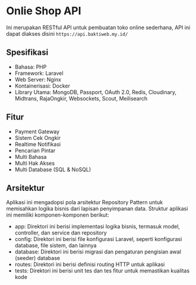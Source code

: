 # Onlie Shop API

Ini merupakan RESTful API untuk pembuatan toko online sederhana, API ini dapat diakses disini `https://api.baktiweb.my.id/`

## Spesifikasi

-   Bahasa: PHP
-   Framework: Laravel
-   Web Server: Nginx
-   Kontainerisasi: Docker
-   Library Utama: MongoDB, Passport, OAuth 2.0, Redis, Cloudinary, Midtrans, RajaOngkir, Websockets, Scout, Meilisearch

## Fitur

-   Payment Gateway
-   Sistem Cek Ongkir
-   Realtime Notifikasi
-   Pencarian Pintar
-   Multi Bahasa
-   Multi Hak Akses
-   Multi Database (SQL & NoSQL)

## Arsitektur

Aplikasi ini mengadopsi pola arsitektur Repository Pattern untuk memisahkan logika bisnis dari lapisan penyimpanan data. Struktur aplikasi ini memiliki komponen-komponen berikut:

-   app: Direktori ini berisi implementasi logika bisnis, termasuk model, controller, dan service dan repository
-   config: Direktori ini berisi file konfigurasi Laravel, seperti konfigurasi database, file sistem, dan lainnya
-   database: Direktori ini berisi migrasi dan pengaturan pengisian awal (seeder) database
-   routes: Direktori ini berisi definisi routing HTTP untuk aplikasi
-   tests: Direktori ini berisi unit tes dan tes fitur untuk memastikan kualitas kode
